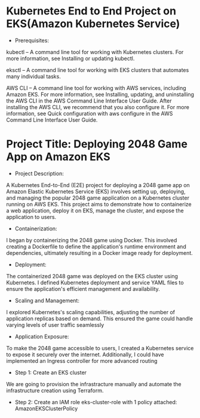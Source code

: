 # Kubernetes End to End Project on EKS(Amazon Kubernetes Service)

- Prerequisites:

kubectl – A command line tool for working with Kubernetes clusters. For more information, see Installing or updating kubectl.

eksctl – A command line tool for working with EKS clusters that automates many individual tasks.

AWS CLI – A command line tool for working with AWS services, including Amazon EKS. For more information, see Installing, updating, and uninstalling the AWS CLI in the AWS Command Line Interface User Guide. After installing the AWS CLI, we recommend that you also configure it. For more information, see Quick configuration with aws configure in the AWS Command Line Interface User Guide.

#  Project Title: Deploying 2048 Game App on Amazon EKS

- Project Description:

A Kubernetes End-to-End (E2E) project for deploying a 2048 game app on Amazon Elastic Kubernetes Service (EKS) involves setting up, deploying, and managing the popular 2048 game application on a Kubernetes cluster running on AWS EKS. This project aims to demonstrate how to containerize a web application, deploy it on EKS, manage the cluster, and expose the application to users.

- Containerization:

I began by containerizing the 2048 game using Docker. This involved creating a Dockerfile to define the application's runtime environment and dependencies, ultimately resulting in a Docker image ready for deployment.

- Deployment:

The containerized 2048 game was deployed on the EKS cluster using Kubernetes. I defined Kubernetes deployment and service YAML files to ensure the application's efficient management and availability.

- Scaling and Management:

I explored Kubernetes's scaling capabilities, adjusting the number of application replicas based on demand. This ensured the game could handle varying levels of user traffic seamlessly

- Application Exposure:

To make the 2048 game accessible to users, I created a Kubernetes service to expose it securely over the internet. Additionally, I could have implemented an Ingress controller for more advanced routing

- Step 1: Create an EKS cluster

We are going to provision the infrastracture manually and automate the infrastructure creation using Terraform.

- Step 2: Create an IAM role eks-cluster-role with 1 policy attached: AmazonEKSClusterPolicy
